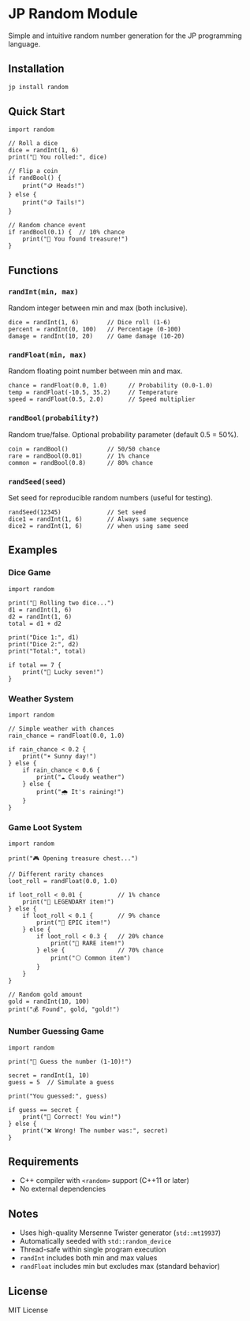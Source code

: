# JP Random Module

Simple and intuitive random number generation for the JP programming language.

## Installation

```bash
jp install random
```

## Quick Start

```jp
import random

// Roll a dice
dice = randInt(1, 6)
print("🎲 You rolled:", dice)

// Flip a coin
if randBool() {
    print("🪙 Heads!")
} else {
    print("🪙 Tails!")
}

// Random chance event
if randBool(0.1) {  // 10% chance
    print("💎 You found treasure!")
}
```

## Functions

### `randInt(min, max)`
Random integer between min and max (both inclusive).

```jp
dice = randInt(1, 6)        // Dice roll (1-6)
percent = randInt(0, 100)   // Percentage (0-100)
damage = randInt(10, 20)    // Game damage (10-20)
```

### `randFloat(min, max)`
Random floating point number between min and max.

```jp
chance = randFloat(0.0, 1.0)      // Probability (0.0-1.0)
temp = randFloat(-10.5, 35.2)     // Temperature
speed = randFloat(0.5, 2.0)       // Speed multiplier
```

### `randBool(probability?)`
Random true/false. Optional probability parameter (default 0.5 = 50%).

```jp
coin = randBool()           // 50/50 chance
rare = randBool(0.01)       // 1% chance  
common = randBool(0.8)      // 80% chance
```

### `randSeed(seed)`
Set seed for reproducible random numbers (useful for testing).

```jp
randSeed(12345)             // Set seed
dice1 = randInt(1, 6)       // Always same sequence
dice2 = randInt(1, 6)       // when using same seed
```

## Examples

### Dice Game
```jp
import random

print("🎲 Rolling two dice...")
d1 = randInt(1, 6)
d2 = randInt(1, 6)
total = d1 + d2

print("Dice 1:", d1)
print("Dice 2:", d2)
print("Total:", total)

if total == 7 {
    print("🎉 Lucky seven!")
}
```

### Weather System
```jp
import random

// Simple weather with chances
rain_chance = randFloat(0.0, 1.0)

if rain_chance < 0.2 {
    print("☀️ Sunny day!")
} else {
    if rain_chance < 0.6 {
        print("☁️ Cloudy weather")
    } else {
        print("🌧️ It's raining!")
    }
}
```

### Game Loot System
```jp
import random

print("🎮 Opening treasure chest...")

// Different rarity chances
loot_roll = randFloat(0.0, 1.0)

if loot_roll < 0.01 {          // 1% chance
    print("🌟 LEGENDARY item!")
} else {
    if loot_roll < 0.1 {       // 9% chance  
        print("💜 EPIC item!")
    } else {
        if loot_roll < 0.3 {   // 20% chance
            print("💙 RARE item!")
        } else {               // 70% chance
            print("⚪ Common item")
        }
    }
}

// Random gold amount
gold = randInt(10, 100)
print("💰 Found", gold, "gold!")
```

### Number Guessing Game
```jp
import random

print("🔢 Guess the number (1-10)!")

secret = randInt(1, 10)
guess = 5  // Simulate a guess

print("You guessed:", guess)

if guess == secret {
    print("🎉 Correct! You win!")
} else {
    print("❌ Wrong! The number was:", secret)
}
```

## Requirements

- C++ compiler with `<random>` support (C++11 or later)
- No external dependencies

## Notes

- Uses high-quality Mersenne Twister generator (`std::mt19937`)
- Automatically seeded with `std::random_device`
- Thread-safe within single program execution
- `randInt` includes both min and max values
- `randFloat` includes min but excludes max (standard behavior)

## License

MIT License
